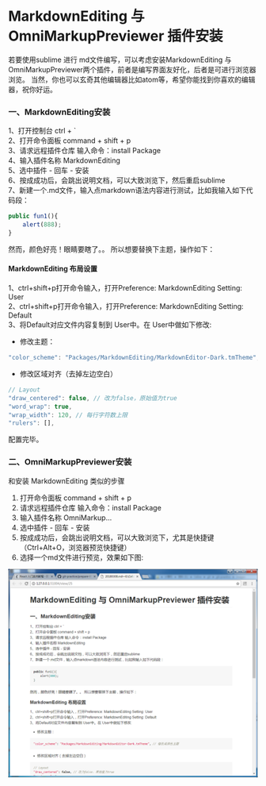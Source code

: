 # MarkdownEditing 与 OmniMarkupPreviewer 插件安装
若要使用sublime 进行 md文件编写，可以考虑安装MarkdownEditing 与 OmniMarkupPreviewer两个插件，前者是编写界面友好化，后者是可进行浏览器浏览。  当然，你也可以玄奇其他编辑器比如atom等，希望你能找到你喜欢的编辑器，祝你好运。
### 一、MarkdownEditing安装
1、打开控制台        ctrl + `  
2、打开命令面板      command + shift + p  
3、请求远程插件仓库  输入命令：install Package  
4、输入插件名称      MarkdownEditing  
5、选中插件 - 回车 - 安装  
6、按成成功后，会跳出说明文档，可以大致浏览下，然后重启sublime  
7、新建一个.md文件，输入点markdown语法内容进行测试，比如我输入如下代码段：  

``` javascript
public fun1(){
    alert(888);
}
```
    

然而，颜色好亮！眼睛要瞎了。。
所以想要替换下主题，操作如下：
#### MarkdownEditing 布局设置
1、ctrl+shift+p打开命令输入，打开Preference: MarkdownEditing Setting: User  
2、ctrl+shift+p打开命令输入，打开Preference: MarkdownEditing Setting: Default  
3、将Default对应文件内容复制到 User中。在 User中做如下修改:  

- 修改主题：
``` javascript
"color_scheme": "Packages/MarkdownEditing/MarkdownEditor-Dark.tmTheme", // 修改成深色主题
```
    
- 修改区域对齐（去掉左边空白）
``` javascript
// Layout
"draw_centered": false, // 改为false，原始值为true
"word_wrap": true,
"wrap_width": 120, // 每行字符数上限
"rulers": [],
```

配置完毕。

### 二、OmniMarkupPreviewer安装 
和安装 MarkdownEditing 类似的步骤  
1. 打开命令面板      command + shift + p  
2. 请求远程插件仓库  输入命令：install Package   
3. 输入插件名称      OmniMarkup...  
4. 选中插件 - 回车 - 安装    
5. 按成成功后，会跳出说明文档，可以大致浏览下，尤其是快捷键（Ctrl+Alt+O，浏览器预览快捷键）    
6. 选择一个md文件进行预览，效果如下图:

![Preview Markup in Browser.](../../images/2018030801.png)